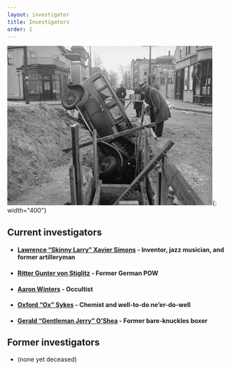 ```yaml
---
layout: investigator
title: Investigators
order: 1
---
```


![](/images/chase-scene-gone-wrong.jpg){: width="400"}

## Current investigators

* #### [Lawrence “Skinny Larry” Xavier Simons](/investigators/larry) - Inventor, jazz musician, and former artilleryman
* #### [Ritter Gunter von Stiglitz]() - Former German POW
* #### [Aaron Winters]() - Occultist
* #### [Oxford “Ox” Sykes]() - Chemist and well-to-do ne’er-do-well
* #### [Gerald “Gentleman Jerry” O’Shea]() - Former bare-knuckles boxer

## Former investigators
* (none yet deceased)
